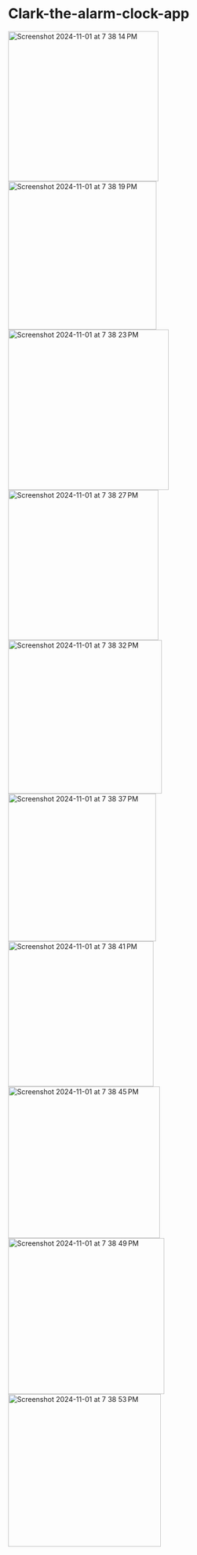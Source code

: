 # Clark-the-alarm-clock-app

<img width="306" alt="Screenshot 2024-11-01 at 7 38 14 PM" src="https://github.com/user-attachments/assets/d967f0bf-c80f-4fa2-83b1-dae2de5e18a6">
<img width="302" alt="Screenshot 2024-11-01 at 7 38 19 PM" src="https://github.com/user-attachments/assets/4ce4ce4d-7a1b-4f2f-bac2-9293d33d607e">
<img width="327" alt="Screenshot 2024-11-01 at 7 38 23 PM" src="https://github.com/user-attachments/assets/aa334f31-f2b3-48aa-b9ac-a1c83ba9f70a">
<img width="306" alt="Screenshot 2024-11-01 at 7 38 27 PM" src="https://github.com/user-attachments/assets/e21ea909-433b-4749-8414-2b7f8335972b">
<img width="313" alt="Screenshot 2024-11-01 at 7 38 32 PM" src="https://github.com/user-attachments/assets/4aa13801-8b3a-49bd-a658-f8654b9481fd">
<img width="301" alt="Screenshot 2024-11-01 at 7 38 37 PM" src="https://github.com/user-attachments/assets/9d60d5fe-d0c1-448c-b792-ea75f642c86b">
<img width="296" alt="Screenshot 2024-11-01 at 7 38 41 PM" src="https://github.com/user-attachments/assets/6a9b8033-773f-48d6-a205-c4cca7cb10eb">
<img width="309" alt="Screenshot 2024-11-01 at 7 38 45 PM" src="https://github.com/user-attachments/assets/f373f316-557f-4ef5-960b-5225f1d9bc64">
<img width="318" alt="Screenshot 2024-11-01 at 7 38 49 PM" src="https://github.com/user-attachments/assets/bdee43e6-eb44-4422-85c8-4da129b410c1">
<img width="311" alt="Screenshot 2024-11-01 at 7 38 53 PM" src="https://github.com/user-attachments/assets/d051f68f-da90-408b-9782-a58ed59e8c58">
